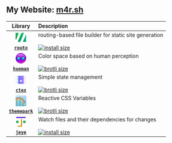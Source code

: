 ## My Website: [m4r.sh](https://m4r.sh)
|  Library 	| Description  |
|:---:|:---	|
| <a href="https://github.com/marshallcb/routo"><img src="https://github.com/marshallcb/routo/raw/main/docs/routo.png" width="30" height="30"></a><br/>[**`routo`**](https://github.com/marshallcb/routo)| routing-based file builder for static site generation<br/><br/><a href="https://packagephobia.com/result?p=routo"><img src="https://badgen.net/packagephobia/install/routo" alt="install size" /></a> 	|
| <a href="https://github.com/marshallcb/hueman"><img src="https://github.com/marshallcb/hueman/raw/main/docs/hueman.png" width="30" height="30"></a><br/>[**`hueman`**](https://github.com/marshallcb/hueman)| Color space based on human perception<br/><br/><a href="https://bundlephobia.com/result?p=hueman"><img src="https://badgen.net/badgesize/brotli/MarshallCB/hueman/main/es.js?compression=brotli" alt="brotli size" /></a> 	|
| <a href="https://github.com/marshallcb/ctex"><img src="https://github.com/marshallcb/ctex/raw/main/docs/ctex.png" width="30" height="30"></a><br/>[**`ctex`**](https://github.com/marshallcb/ctex)| Simple state management<br/><br/><a href="https://bundlephobia.com/result?p=ctex"><img src="https://badgen.net/badgesize/brotli/MarshallCB/ctex/main/es.js?compression=brotli" alt="brotli size" /></a> 	|
| <a href="https://github.com/marshallcb/themepark"><img src="https://github.com/marshallcb/themepark/raw/main/docs/themepark.png" width="30" height="30"></a><br/>[**`themepark`**](https://github.com/marshallcb/themepark)| Reactive CSS Variables<br/><br/><a href="https://bundlephobia.com/result?p=themepark"><img src="https://badgen.net/badgesize/brotli/MarshallCB/themepark/main/es.js?compression=brotli" alt="brotli size" /></a> 	|
| <a href="https://github.com/marshallcb/jeye"><img src="https://github.com/marshallcb/jeye/raw/main/docs/jeye.png" width="30" height="30"></a><br/>[**`jeye`**](https://github.com/marshallcb/jeye)| Watch files and their dependencies for changes<br/><br/><a href="https://packagephobia.com/result?p=jeye"><img src="https://badgen.net/packagephobia/install/jeye" alt="install size" /></a> 	|
